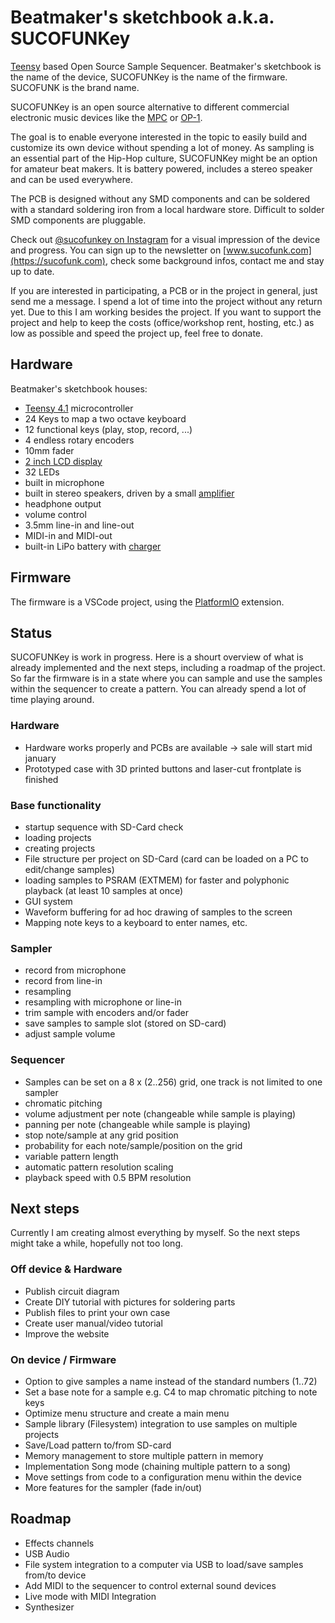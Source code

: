 # Beatmaker's sketchbook a.k.a. SUCOFUNKey
[Teensy](https://www.pjrc.com/store/teensy41.html) based Open Source Sample Sequencer. Beatmaker's sketchbook is the name of the device, SUCOFUNKey is the name of the firmware. SUCOFUNK is the brand name.

SUCOFUNKey is an open source alternative to different commercial electronic music devices like the [MPC](https://en.wikipedia.org/wiki/Akai_MPC) or [OP-1](https://en.wikipedia.org/wiki/Teenage_Engineering_OP-1).

The goal is to enable everyone interested in the topic to easily build and customize its own device without spending a lot of money.
As sampling is an essential part of the Hip-Hop culture, SUCOFUNKey might be an option for amateur beat makers. It is battery powered, includes a stereo speaker and can be used everywhere.

The PCB is designed without any SMD components and can be soldered with a standard soldering iron from a local hardware store. Difficult to solder SMD components are pluggable.

Check out [@sucofunkey on Instagram](https://www.instagram.com/sucofunkey/) for a visual impression of the device and progress.
You can sign up to the newsletter on [www.sucofunk.com](https://sucofunk.com), check some background infos, contact me and stay up to date.

If you are interested in participating, a PCB or in the project in general, just send me a message. I spend a lot of time into the project without any return yet. Due to this I am working besides the project. If you want to support the project and help to keep the costs (office/workshop rent, hosting, etc.) as low as possible and speed the project up, feel free to donate.


## Hardware
Beatmaker's sketchbook houses:
- [Teensy 4.1](https://www.pjrc.com/store/teensy41.html) microcontroller
- 24 Keys to map a two octave keyboard
- 12 functional keys (play, stop, record, ...)
- 4 endless rotary encoders
- 10mm fader
- [2 inch LCD display](https://www.waveshare.com/product/displays/lcd-oled/lcd-oled-3/2inch-lcd-module.htm)
- 32 LEDs
- built in microphone 
- built in stereo speakers, driven by a small [amplifier](https://www.adafruit.com/product/987)
- headphone output
- volume control
- 3.5mm line-in and line-out
- MIDI-in and MIDI-out
- built-in LiPo battery with [charger](https://www.adafruit.com/product/1944)


## Firmware
The firmware is a VSCode project, using the [PlatformIO](https://platformio.org/) extension.


## Status

SUCOFUNKey is work in progress. Here is a shourt overview of what is already implemented and the next steps, including a roadmap of the project.
So far the firmware is in a state where you can sample and use the samples within the sequencer to create a pattern. You can already spend a lot of time playing around.

### Hardware
- Hardware works properly and PCBs are available -> sale will start mid january
- Prototyped case with 3D printed buttons and laser-cut frontplate is finished

### Base functionality
  - startup sequence with SD-Card check
  - loading projects
  - creating projects
  - File structure per project on SD-Card (card can be loaded on a PC to edit/change samples)
  - loading samples to PSRAM (EXTMEM) for faster and polyphonic playback (at least 10 samples at once)
  - GUI system
  - Waveform buffering for ad hoc drawing of samples to the screen
  - Mapping note keys to a keyboard to enter names, etc.
  
### Sampler
  - record from microphone
  - record from line-in
  - resampling
  - resampling with microphone or line-in
  - trim sample with encoders and/or fader
  - save samples to sample slot (stored on SD-card)
  - adjust sample volume
  
### Sequencer
  - Samples can be set on a 8 x (2..256) grid, one track is not limited to one sampler
  - chromatic pitching
  - volume adjustment per note (changeable while sample is playing)
  - panning per note (changeable while sample is playing)
  - stop note/sample at any grid position
  - probability for each note/sample/position on the grid
  - variable pattern length
  - automatic pattern resolution scaling
  - playback speed with 0.5 BPM resolution

## Next steps
Currently I am creating almost everything by myself. So the next steps might take a while, hopefully not too long.

### Off device & Hardware
- Publish circuit diagram
- Create DIY tutorial with pictures for soldering parts
- Publish files to print your own case
- Create user manual/video tutorial
- Improve the website

### On device / Firmware
- Option to give samples a name instead of the standard numbers (1..72)
- Set a base note for a sample e.g. C4 to map chromatic pitching to note keys
- Optimize menu structure and create a main menu
- Sample library (Filesystem) integration to use samples on multiple projects
- Save/Load pattern to/from SD-card
- Memory management to store multiple pattern in memory
- Implementation Song mode (chaining multiple pattern to a song)
- Move settings from code to a configuration menu within the device
- More features for the sampler (fade in/out)

## Roadmap
- Effects channels
- USB Audio
- File system integration to a computer via USB to load/save samples from/to device
- Add MIDI to the sequencer to control external sound devices
- Live mode with MIDI Integration
- Synthesizer
